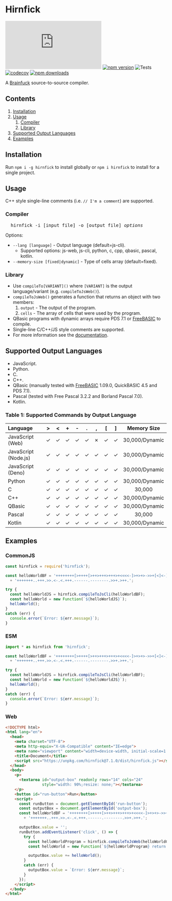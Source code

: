 # Hirnfick

[![GitHub license](https://img.shields.io/github/license/synthetic-borealis/hirnfick.js)](https://github.com/synthetic-borealis/hirnfick.js/blob/main/LICENSE)
[![npm version](https://badge.fury.io/js/hirnfick.svg)](https://badge.fury.io/js/hirnfick)
![Tests](https://github.com/synthetic-borealis/hirnfick.js/actions/workflows/test.yml/badge.svg)
[![codecov](https://codecov.io/gh/synthetic-borealis/hirnfick.js/branch/main/graph/badge.svg?token=9JF2KN7ZLZ)](https://codecov.io/gh/synthetic-borealis/hirnfick.js)
[![npm downloads](https://img.shields.io/npm/dt/hirnfick)](https://www.npmjs.com/package/hirnfick)

A [Brainfuck](https://en.wikipedia.org/wiki/Brainfuck) source-to-source compiler.

## Contents

1. [Installation](#installation)
2. [Usage](#usage)
   1. [Compiler](#compiler)
   2. [Library](#library)
3. [Supported Output Languages](#supported-output-languages)
4. [Examples](#examples)

## Installation

Run `npm i -g hirnfick` to install globally or `npm i hirnfick` to install for a single project.

## Usage

C++ style single-line comments (i.e. ```// I'm a comment```) are supported.

### Compiler

<pre>
  hirnfick -i [input file] -o [output file] <i>options</i>
</pre>
Options:

- `--lang [language]` - Output language (default=js-cli).
  - Supported options: js-web, js-cli, python, c, cpp, qbasic, pascal, kotlin.
- `--memory-size [fixed|dynamic]` - Type of cells array (default=fixed).

### Library

- Use ```compileTo[VARIANT]()``` where ```[VARIANT]``` is the output language/variant (e.g. ```compileToJsWeb()```).
- ```compileToJsWeb()``` generates a function that returns an object with two members:
  1. ```output``` - The output of the program.
  2. ```cells``` - The array of cells that were used by the program.
- QBasic programs with dynamic arrays require PDS 7.1 or [FreeBASIC](https://www.freebasic.net/) to compile.
- Single-line C/C++/JS style comments are supported.
- For more information see the [documentation](docs/API.md).

## Supported Output Languages

- JavaScript.
- Python.
- C.
- C++.
- QBasic (manually tested with [FreeBASIC](https://www.freebasic.net/) 1.09.0, QuickBASIC 4.5 and PDS 7.1).
- Pascal (tested with Free Pascal 3.2.2 and Borland Pascal 7.0).
- Kotlin.

### Table 1: Supported Commands by Output Language

| Language             |   \>    |   \<    |    +    |    -    |    .    |    ,    |   \[    |   \]    |  Memory Size   |
|:---------------------|:-------:|:-------:|:-------:|:-------:|:-------:|:-------:|:-------:|:-------:|:--------------:|
| JavaScript (Web)     | &check; | &check; | &check; | &check; | &check; | &cross; | &check; | &check; | 30,000/Dynamic |
| JavaScript (Node.js) | &check; | &check; | &check; | &check; | &check; | &check; | &check; | &check; | 30,000/Dynamic |
| JavaScript (Deno)    | &check; | &check; | &check; | &check; | &check; | &check; | &check; | &check; | 30,000/Dynamic |
| Python               | &check; | &check; | &check; | &check; | &check; | &check; | &check; | &check; | 30,000/Dynamic |
| C                    | &check; | &check; | &check; | &check; | &check; | &check; | &check; | &check; |     30,000     |
| C++                  | &check; | &check; | &check; | &check; | &check; | &check; | &check; | &check; | 30,000/Dynamic |
| QBasic               | &check; | &check; | &check; | &check; | &check; | &check; | &check; | &check; | 30,000/Dynamic |
| Pascal               | &check; | &check; | &check; | &check; | &check; | &check; | &check; | &check; |     30,000     |
| Kotlin               | &check; | &check; | &check; | &check; | &check; | &check; | &check; | &check; | 30,000/Dynamic |

## Examples

### CommonJS

```javascript
const hirnfick = require('hirnfick');

const helloWorldBF = '++++++++[>++++[>++>+++>+++>+<<<<-]>+>+>->>+[<]<-]>>.>---.'
  + '+++++++..+++.>>.<-.<.+++.------.--------.>>+.>++.';

try {
  const helloWorldJS = hirnfick.compileToJsCli(helloWorldBF);
  const helloWorld = new Function(`${helloWorldJS}`);
  helloWorld();
}
catch (err) {
  console.error(`Error: ${err.message}`);
}
```

### ESM

```javascript
import * as hirnfick from 'hirnfick';

const helloWorldBF = '++++++++[>++++[>++>+++>+++>+<<<<-]>+>+>->>+[<]<-]>>.>---.'
  + '+++++++..+++.>>.<-.<.+++.------.--------.>>+.>++.';

try {
  const helloWorldJS = hirnfick.compileToJsCli(helloWorldBF);
  const helloWorld = new Function(`${helloWorldJS}`);
  helloWorld();
}
catch (err) {
  console.error(`Error: ${err.message}`);
}
```

### Web

```html
<!DOCTYPE html>
<html lang="en">
  <head>
    <meta charset="UTF-8">
    <meta http-equiv="X-UA-Compatible" content="IE=edge">
    <meta name="viewport" content="width=device-width, initial-scale=1.0">
    <title>Document</title>
    <script src="https://unpkg.com/hirnfick@7.1.0/dist/hirnfick.js"></script>
  </head>
  <body>
    <p>
      <textarea id="output-box" readonly rows="14" cols="24"
                style="width: 90%;resize: none;"></textarea>
    </p>
    <button id="run-button">Run</button>
    <script>
      const runButton = document.getElementById('run-button');
      const outputBox = document.getElementById('output-box');
      const helloWorldBF = '++++++++[>++++[>++>+++>+++>+<<<<-]>+>+>->>+[<]<-]>>.>---.'
        + '+++++++..+++.>>.<-.<.+++.------.--------.>>+.>++.';

      outputBox.value = '';
      runButton.addEventListener('click', () => {
        try {
          const helloWorldProgram = hirnfick.compileToJsWeb(helloWorldCode);
          const helloWorld = new Function(`${helloWorldProgram} return main().output;`);

          outputBox.value += helloWorld();
        }
        catch (err) {
          outputBox.value = `Error: ${err.message}`;
        }
      });
    </script>
  </body>
</html>
```
